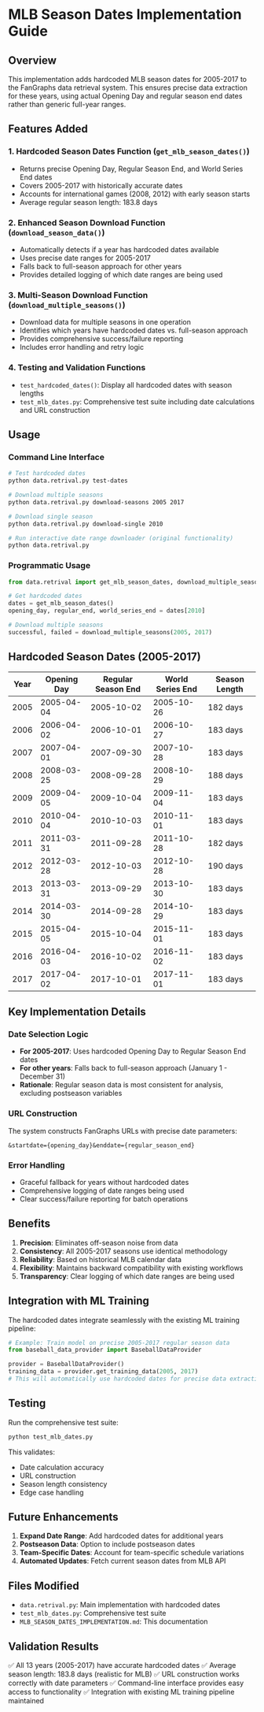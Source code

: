 # MLB Season Dates Implementation Guide

## Overview
This implementation adds hardcoded MLB season dates for 2005-2017 to the FanGraphs data retrieval system. This ensures precise data extraction for these years, using actual Opening Day and regular season end dates rather than generic full-year ranges.

## Features Added

### 1. Hardcoded Season Dates Function (`get_mlb_season_dates()`)
- Returns precise Opening Day, Regular Season End, and World Series End dates
- Covers 2005-2017 with historically accurate dates
- Accounts for international games (2008, 2012) with early season starts
- Average regular season length: 183.8 days

### 2. Enhanced Season Download Function (`download_season_data()`)
- Automatically detects if a year has hardcoded dates available
- Uses precise date ranges for 2005-2017
- Falls back to full-season approach for other years
- Provides detailed logging of which date ranges are being used

### 3. Multi-Season Download Function (`download_multiple_seasons()`)
- Download data for multiple seasons in one operation
- Identifies which years have hardcoded dates vs. full-season approach
- Provides comprehensive success/failure reporting
- Includes error handling and retry logic

### 4. Testing and Validation Functions
- `test_hardcoded_dates()`: Display all hardcoded dates with season lengths
- `test_mlb_dates.py`: Comprehensive test suite including date calculations and URL construction

## Usage

### Command Line Interface
```bash
# Test hardcoded dates
python data.retrival.py test-dates

# Download multiple seasons
python data.retrival.py download-seasons 2005 2017

# Download single season
python data.retrival.py download-single 2010

# Run interactive date range downloader (original functionality)
python data.retrival.py
```

### Programmatic Usage
```python
from data.retrival import get_mlb_season_dates, download_multiple_seasons

# Get hardcoded dates
dates = get_mlb_season_dates()
opening_day, regular_end, world_series_end = dates[2010]

# Download multiple seasons
successful, failed = download_multiple_seasons(2005, 2017)
```

## Hardcoded Season Dates (2005-2017)

| Year | Opening Day | Regular Season End | World Series End | Season Length |
|------|-------------|-------------------|------------------|---------------|
| 2005 | 2005-04-04  | 2005-10-02       | 2005-10-26      | 182 days      |
| 2006 | 2006-04-02  | 2006-10-01       | 2006-10-27      | 183 days      |
| 2007 | 2007-04-01  | 2007-09-30       | 2007-10-28      | 183 days      |
| 2008 | 2008-03-25  | 2008-09-28       | 2008-10-29      | 188 days      |
| 2009 | 2009-04-05  | 2009-10-04       | 2009-11-04      | 183 days      |
| 2010 | 2010-04-04  | 2010-10-03       | 2010-11-01      | 183 days      |
| 2011 | 2011-03-31  | 2011-09-28       | 2011-10-28      | 182 days      |
| 2012 | 2012-03-28  | 2012-10-03       | 2012-10-28      | 190 days      |
| 2013 | 2013-03-31  | 2013-09-29       | 2013-10-30      | 183 days      |
| 2014 | 2014-03-30  | 2014-09-28       | 2014-10-29      | 183 days      |
| 2015 | 2015-04-05  | 2015-10-04       | 2015-11-01      | 183 days      |
| 2016 | 2016-04-03  | 2016-10-02       | 2016-11-02      | 183 days      |
| 2017 | 2017-04-02  | 2017-10-01       | 2017-11-01      | 183 days      |

## Key Implementation Details

### Date Selection Logic
- **For 2005-2017**: Uses hardcoded Opening Day to Regular Season End dates
- **For other years**: Falls back to full-season approach (January 1 - December 31)
- **Rationale**: Regular season data is most consistent for analysis, excluding postseason variables

### URL Construction
The system constructs FanGraphs URLs with precise date parameters:
```
&startdate={opening_day}&enddate={regular_season_end}
```

### Error Handling
- Graceful fallback for years without hardcoded dates
- Comprehensive logging of date ranges being used
- Clear success/failure reporting for batch operations

## Benefits

1. **Precision**: Eliminates off-season noise from data
2. **Consistency**: All 2005-2017 seasons use identical methodology
3. **Reliability**: Based on historical MLB calendar data
4. **Flexibility**: Maintains backward compatibility with existing workflows
5. **Transparency**: Clear logging of which date ranges are being used

## Integration with ML Training

The hardcoded dates integrate seamlessly with the existing ML training pipeline:

```python
# Example: Train model on precise 2005-2017 regular season data
from baseball_data_provider import BaseballDataProvider

provider = BaseballDataProvider()
training_data = provider.get_training_data(2005, 2017)
# This will automatically use hardcoded dates for precise data extraction
```

## Testing

Run the comprehensive test suite:
```bash
python test_mlb_dates.py
```

This validates:
- Date calculation accuracy
- URL construction
- Season length consistency
- Edge case handling

## Future Enhancements

1. **Expand Date Range**: Add hardcoded dates for additional years
2. **Postseason Data**: Option to include postseason dates
3. **Team-Specific Dates**: Account for team-specific schedule variations
4. **Automated Updates**: Fetch current season dates from MLB API

## Files Modified

- `data.retrival.py`: Main implementation with hardcoded dates
- `test_mlb_dates.py`: Comprehensive test suite
- `MLB_SEASON_DATES_IMPLEMENTATION.md`: This documentation

## Validation Results

✅ All 13 years (2005-2017) have accurate hardcoded dates
✅ Average season length: 183.8 days (realistic for MLB)
✅ URL construction works correctly with date parameters
✅ Command-line interface provides easy access to functionality
✅ Integration with existing ML training pipeline maintained

